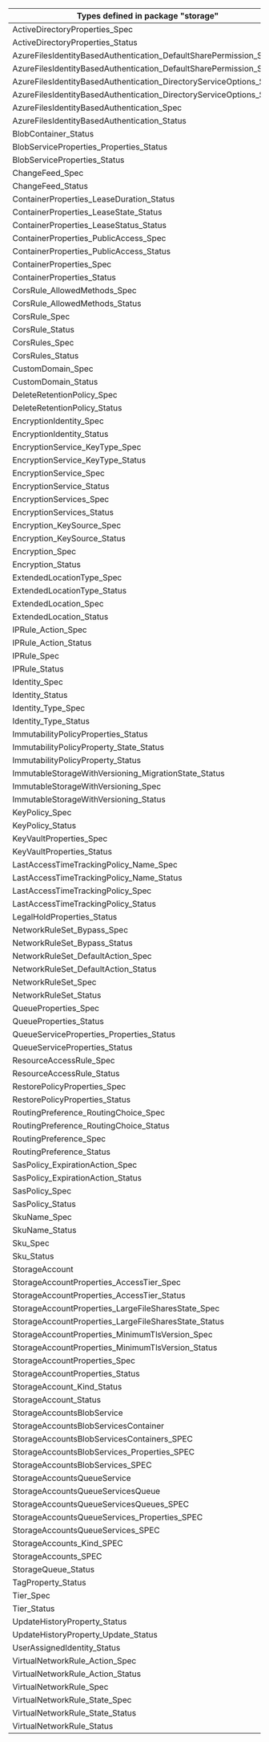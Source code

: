 | Types defined in package "storage"                                   | v1alpha1api20210401 |
|----------------------------------------------------------------------|---------------------|
| ActiveDirectoryProperties_Spec                                       | v1alpha1api20210401 |
| ActiveDirectoryProperties_Status                                     | v1alpha1api20210401 |
| AzureFilesIdentityBasedAuthentication_DefaultSharePermission_Spec    | v1alpha1api20210401 |
| AzureFilesIdentityBasedAuthentication_DefaultSharePermission_Status  | v1alpha1api20210401 |
| AzureFilesIdentityBasedAuthentication_DirectoryServiceOptions_Spec   | v1alpha1api20210401 |
| AzureFilesIdentityBasedAuthentication_DirectoryServiceOptions_Status | v1alpha1api20210401 |
| AzureFilesIdentityBasedAuthentication_Spec                           | v1alpha1api20210401 |
| AzureFilesIdentityBasedAuthentication_Status                         | v1alpha1api20210401 |
| BlobContainer_Status                                                 | v1alpha1api20210401 |
| BlobServiceProperties_Properties_Status                              | v1alpha1api20210401 |
| BlobServiceProperties_Status                                         | v1alpha1api20210401 |
| ChangeFeed_Spec                                                      | v1alpha1api20210401 |
| ChangeFeed_Status                                                    | v1alpha1api20210401 |
| ContainerProperties_LeaseDuration_Status                             | v1alpha1api20210401 |
| ContainerProperties_LeaseState_Status                                | v1alpha1api20210401 |
| ContainerProperties_LeaseStatus_Status                               | v1alpha1api20210401 |
| ContainerProperties_PublicAccess_Spec                                | v1alpha1api20210401 |
| ContainerProperties_PublicAccess_Status                              | v1alpha1api20210401 |
| ContainerProperties_Spec                                             | v1alpha1api20210401 |
| ContainerProperties_Status                                           | v1alpha1api20210401 |
| CorsRule_AllowedMethods_Spec                                         | v1alpha1api20210401 |
| CorsRule_AllowedMethods_Status                                       | v1alpha1api20210401 |
| CorsRule_Spec                                                        | v1alpha1api20210401 |
| CorsRule_Status                                                      | v1alpha1api20210401 |
| CorsRules_Spec                                                       | v1alpha1api20210401 |
| CorsRules_Status                                                     | v1alpha1api20210401 |
| CustomDomain_Spec                                                    | v1alpha1api20210401 |
| CustomDomain_Status                                                  | v1alpha1api20210401 |
| DeleteRetentionPolicy_Spec                                           | v1alpha1api20210401 |
| DeleteRetentionPolicy_Status                                         | v1alpha1api20210401 |
| EncryptionIdentity_Spec                                              | v1alpha1api20210401 |
| EncryptionIdentity_Status                                            | v1alpha1api20210401 |
| EncryptionService_KeyType_Spec                                       | v1alpha1api20210401 |
| EncryptionService_KeyType_Status                                     | v1alpha1api20210401 |
| EncryptionService_Spec                                               | v1alpha1api20210401 |
| EncryptionService_Status                                             | v1alpha1api20210401 |
| EncryptionServices_Spec                                              | v1alpha1api20210401 |
| EncryptionServices_Status                                            | v1alpha1api20210401 |
| Encryption_KeySource_Spec                                            | v1alpha1api20210401 |
| Encryption_KeySource_Status                                          | v1alpha1api20210401 |
| Encryption_Spec                                                      | v1alpha1api20210401 |
| Encryption_Status                                                    | v1alpha1api20210401 |
| ExtendedLocationType_Spec                                            | v1alpha1api20210401 |
| ExtendedLocationType_Status                                          | v1alpha1api20210401 |
| ExtendedLocation_Spec                                                | v1alpha1api20210401 |
| ExtendedLocation_Status                                              | v1alpha1api20210401 |
| IPRule_Action_Spec                                                   | v1alpha1api20210401 |
| IPRule_Action_Status                                                 | v1alpha1api20210401 |
| IPRule_Spec                                                          | v1alpha1api20210401 |
| IPRule_Status                                                        | v1alpha1api20210401 |
| Identity_Spec                                                        | v1alpha1api20210401 |
| Identity_Status                                                      | v1alpha1api20210401 |
| Identity_Type_Spec                                                   | v1alpha1api20210401 |
| Identity_Type_Status                                                 | v1alpha1api20210401 |
| ImmutabilityPolicyProperties_Status                                  | v1alpha1api20210401 |
| ImmutabilityPolicyProperty_State_Status                              | v1alpha1api20210401 |
| ImmutabilityPolicyProperty_Status                                    | v1alpha1api20210401 |
| ImmutableStorageWithVersioning_MigrationState_Status                 | v1alpha1api20210401 |
| ImmutableStorageWithVersioning_Spec                                  | v1alpha1api20210401 |
| ImmutableStorageWithVersioning_Status                                | v1alpha1api20210401 |
| KeyPolicy_Spec                                                       | v1alpha1api20210401 |
| KeyPolicy_Status                                                     | v1alpha1api20210401 |
| KeyVaultProperties_Spec                                              | v1alpha1api20210401 |
| KeyVaultProperties_Status                                            | v1alpha1api20210401 |
| LastAccessTimeTrackingPolicy_Name_Spec                               | v1alpha1api20210401 |
| LastAccessTimeTrackingPolicy_Name_Status                             | v1alpha1api20210401 |
| LastAccessTimeTrackingPolicy_Spec                                    | v1alpha1api20210401 |
| LastAccessTimeTrackingPolicy_Status                                  | v1alpha1api20210401 |
| LegalHoldProperties_Status                                           | v1alpha1api20210401 |
| NetworkRuleSet_Bypass_Spec                                           | v1alpha1api20210401 |
| NetworkRuleSet_Bypass_Status                                         | v1alpha1api20210401 |
| NetworkRuleSet_DefaultAction_Spec                                    | v1alpha1api20210401 |
| NetworkRuleSet_DefaultAction_Status                                  | v1alpha1api20210401 |
| NetworkRuleSet_Spec                                                  | v1alpha1api20210401 |
| NetworkRuleSet_Status                                                | v1alpha1api20210401 |
| QueueProperties_Spec                                                 | v1alpha1api20210401 |
| QueueProperties_Status                                               | v1alpha1api20210401 |
| QueueServiceProperties_Properties_Status                             | v1alpha1api20210401 |
| QueueServiceProperties_Status                                        | v1alpha1api20210401 |
| ResourceAccessRule_Spec                                              | v1alpha1api20210401 |
| ResourceAccessRule_Status                                            | v1alpha1api20210401 |
| RestorePolicyProperties_Spec                                         | v1alpha1api20210401 |
| RestorePolicyProperties_Status                                       | v1alpha1api20210401 |
| RoutingPreference_RoutingChoice_Spec                                 | v1alpha1api20210401 |
| RoutingPreference_RoutingChoice_Status                               | v1alpha1api20210401 |
| RoutingPreference_Spec                                               | v1alpha1api20210401 |
| RoutingPreference_Status                                             | v1alpha1api20210401 |
| SasPolicy_ExpirationAction_Spec                                      | v1alpha1api20210401 |
| SasPolicy_ExpirationAction_Status                                    | v1alpha1api20210401 |
| SasPolicy_Spec                                                       | v1alpha1api20210401 |
| SasPolicy_Status                                                     | v1alpha1api20210401 |
| SkuName_Spec                                                         | v1alpha1api20210401 |
| SkuName_Status                                                       | v1alpha1api20210401 |
| Sku_Spec                                                             | v1alpha1api20210401 |
| Sku_Status                                                           | v1alpha1api20210401 |
| StorageAccount                                                       | v1alpha1api20210401 |
| StorageAccountProperties_AccessTier_Spec                             | v1alpha1api20210401 |
| StorageAccountProperties_AccessTier_Status                           | v1alpha1api20210401 |
| StorageAccountProperties_LargeFileSharesState_Spec                   | v1alpha1api20210401 |
| StorageAccountProperties_LargeFileSharesState_Status                 | v1alpha1api20210401 |
| StorageAccountProperties_MinimumTlsVersion_Spec                      | v1alpha1api20210401 |
| StorageAccountProperties_MinimumTlsVersion_Status                    | v1alpha1api20210401 |
| StorageAccountProperties_Spec                                        | v1alpha1api20210401 |
| StorageAccountProperties_Status                                      | v1alpha1api20210401 |
| StorageAccount_Kind_Status                                           | v1alpha1api20210401 |
| StorageAccount_Status                                                | v1alpha1api20210401 |
| StorageAccountsBlobService                                           | v1alpha1api20210401 |
| StorageAccountsBlobServicesContainer                                 | v1alpha1api20210401 |
| StorageAccountsBlobServicesContainers_SPEC                           | v1alpha1api20210401 |
| StorageAccountsBlobServices_Properties_SPEC                          | v1alpha1api20210401 |
| StorageAccountsBlobServices_SPEC                                     | v1alpha1api20210401 |
| StorageAccountsQueueService                                          | v1alpha1api20210401 |
| StorageAccountsQueueServicesQueue                                    | v1alpha1api20210401 |
| StorageAccountsQueueServicesQueues_SPEC                              | v1alpha1api20210401 |
| StorageAccountsQueueServices_Properties_SPEC                         | v1alpha1api20210401 |
| StorageAccountsQueueServices_SPEC                                    | v1alpha1api20210401 |
| StorageAccounts_Kind_SPEC                                            | v1alpha1api20210401 |
| StorageAccounts_SPEC                                                 | v1alpha1api20210401 |
| StorageQueue_Status                                                  | v1alpha1api20210401 |
| TagProperty_Status                                                   | v1alpha1api20210401 |
| Tier_Spec                                                            | v1alpha1api20210401 |
| Tier_Status                                                          | v1alpha1api20210401 |
| UpdateHistoryProperty_Status                                         | v1alpha1api20210401 |
| UpdateHistoryProperty_Update_Status                                  | v1alpha1api20210401 |
| UserAssignedIdentity_Status                                          | v1alpha1api20210401 |
| VirtualNetworkRule_Action_Spec                                       | v1alpha1api20210401 |
| VirtualNetworkRule_Action_Status                                     | v1alpha1api20210401 |
| VirtualNetworkRule_Spec                                              | v1alpha1api20210401 |
| VirtualNetworkRule_State_Spec                                        | v1alpha1api20210401 |
| VirtualNetworkRule_State_Status                                      | v1alpha1api20210401 |
| VirtualNetworkRule_Status                                            | v1alpha1api20210401 |

